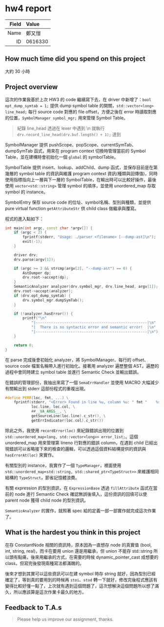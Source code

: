 # hw4 report

|Field|Value|
|-:|:-|
|Name|鄭又愷|
|ID|0616330|

## How much time did you spend on this project

大約 30 小時

## Project overview

這次的作業我基於上次 HW3 的 code 繼續寫下去，在 driver 中新增了：`bool opt_dump_symtab = 1;` 提供 dump symbol table 的開關，`std::vector<long> line_head;` 每行 source code 對應的 file offset，方便之後在 error 時讀取對應的位置，`SymbolManager symbol_mgr;` 用來管理 Symbol Table。

> 紀錄 line_head 透過在 lexer 中遇到 \n 就執行 `drv.record_line_head(drv.buf.length() + 1);` 達到

SymbolManager 提供 pushScope、popScope、currentSymTab、dumpSymTab 函式，用來在 program context 切換時管理當前的 Symbol Table，並在建構時會初始化一個 `global` 的 symbolTable。

SymbolTable 提供 insert、lookup、addChild、dump 函式，並保存目前是在第幾層的 symbol table 的資訊與維護 program context 資訊(種類與回傳值)，同時使用指標指向上一層與下一層的 SymbolTable，在輸出時可以比較好操作，最後使用 `vector<std::string>` 管理 symbol 的順序，並使用 unordered_map 存取 symbol 的 instance。

SymbolEntry 保存 source code 的位址、symbol名稱、型別與種類，並提供 pure virtual function `getAttributeStr` 供 child class 做繼承與覆寫。

程式的進入點如下：

```cpp
int main(int argc, const char *argv[]) {
    if (argc < 2) {
        fprintf(stderr, "Usage: ./parser <filename> [--dump-ast]\n");
        exit(-1);
    }

    driver drv;
    drv.parse(argv[1]);

    if (argc >= 3 && strcmp(argv[2], "--dump-ast") == 0) {
        AstDumper dp;
        drv.root->accept(dp);
    }
    SemanticAnalyzer analyzer(drv.symbol_mgr, drv.line_head, argv[1]);
    drv.root->accept(analyzer);
    if (drv.opt_dump_symtab) {
        drv.symbol_mgr.dumpSymTab();
    }

    if (!analyzer.hasError()) {
        printf("\n"
            "|---------------------------------------------------|\n"
            "|  There is no syntactic error and semantic error!  |\n"
            "|---------------------------------------------------|\n");
    }

    return 0;
}
```

在 parse 完成後會初始化 analyzer，將 SymbolManager、每行的 offset、source code 檔案名稱帶入進行初始化。接著用 analyzer 遍歷整個 AST。遍歷的過程中會同時建立 symbol table 並進行 Semantic Check 並輸出錯誤。

在錯誤的管理部份，我抽出來寫了一個 `SemaErrHandler` 並使用 MACRO 大幅減少有關輸出到 stderr 這部份程式的重複出現。

```cpp
#define PERR(loc, fmt, ...) \
    fprintf(stderr, "<Error> Found in line %u, column %u: " fmt "    %s\n    %s\n", \
            loc.line, loc.col, \
            ##__VA_ARGS__, \
            getSourceLine(loc.line).c_str(), \
            getErrIndicator(loc.col).c_str())
```

除此之外，我使用 `recordError(loc)` 來紀錄錯誤出現的位置到 `std::unordered_map<long, std::vector<long>> error_list;`。這個 unordered_map 用來管理第 lineno 行對應的錯誤 column，在遇到 child 已經出現錯誤可以省略接下來的檢查的邏輯，可以透過這個資料結構提供的資訊與 `hasErrorAt(loc)` 來實作。

有關型別的 instance，我實作了一個 `TypeManager`，裡面使用 `std::unordered_map<std::string, std::shared_ptr<TypeStruct>>` 來維護相同結構的 `TypeStruct`，節省記憶體浪費。

有關 expression 的型別資訊，在 `ExpressionBase` 透過 `fillAttribute` 函式在當前的 node 進行 Semantic Check 確認無誤後填入，這份資訊的回填可以使 parent node 獲得 child node 的型別資訊。

`SemanticAnalyzer` 的實作，就照著 spec 給的定義一部一部實作就完成這次作業了。

## What is the hardest you think in this project

在存 ConstantNode 相關的資訊時，原本因為一直想存 node 的真實值 (bool, int, string, real)，而卡在要用 union 還是用繼承，但 union 不能存 std::string 所以頭有點痛，後來用繼承的方式，在需要的時候 dynamic_pointer_cast 成想要的 class，但寫完後發現兩種寫法都滿醜的。

後來才想到其實可以這些資訊可以在建 symbol 時存 string 就好，因為型別已經確定了，等到真的要用到的時候再 `stoi`、`stod` 轉一下就好，修改完後程式應該有變得比較好懂一點了，上次就有遇到這個問題了，這次想解決這個問題所以想了滿久，所以應該算是這次作業卡最久的地方。

## Feedback to T.A.s

> Please help us improve our assignment, thanks.
